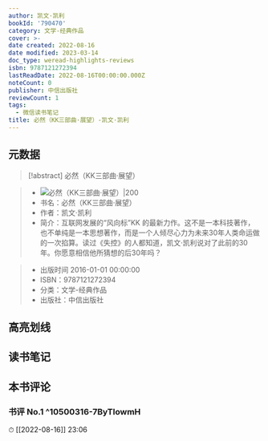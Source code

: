 ```yaml
---
author: 凯文·凯利
bookId: '790470'
category: 文学-经典作品
cover: >-
date created: 2022-08-16
date modified: 2023-03-14
doc_type: weread-highlights-reviews
isbn: 9787121272394
lastReadDate: 2022-08-16T00:00:00.000Z
noteCount: 0
publisher: 中信出版社
reviewCount: 1
tags:
  - 微信读书笔记
title: 必然（KK三部曲·展望）-凯文·凯利
---
```


## 元数据

>[!abstract] 必然（KK三部曲·展望）

> - ![必然（KK三部曲·展望）|200](https://wfqqreader-1252317822.image.myqcloud.com/cover/470/790470/t7_790470.jpg)
> - 书名：必然（KK三部曲·展望）
> - 作者：凯文·凯利
> - 简介：互联网发展的“风向标”KK 的最新力作。这不是一本科技著作，也不单纯是一本思想著作，而是一个人倾尽心力为未来30年人类命运做的一次掐算。读过《失控》的人都知道，凯文·凯利说对了此前的30年。你愿意相信他所猜想的后30年吗？

> - 出版时间 2016-01-01 00:00:00
> - ISBN：9787121272394
> - 分类：文学-经典作品
> - 出版社：中信出版社

## 高亮划线

## 读书笔记

## 本书评论

### 书评 No.1 ^10500316-7ByTlowmH

⏱ [[2022-08-16]] 23:06
